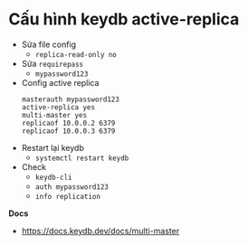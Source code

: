 # Cấu hình keydb active-replica

- Sửa file config 
    + `replica-read-only no`
- Sửa `requirepass` 
    + `mypassword123`
- Config active replica
    ```
    masterauth mypassword123
    active-replica yes
    multi-master yes
    replicaof 10.0.0.2 6379
    replicaof 10.0.0.3 6379
    ```
- Restart lại keydb
    + `systemctl restart keydb`
- Check 
    + `keydb-cli`
    + `auth mypassword123`
    + `info replication`

__Docs__
- https://docs.keydb.dev/docs/multi-master